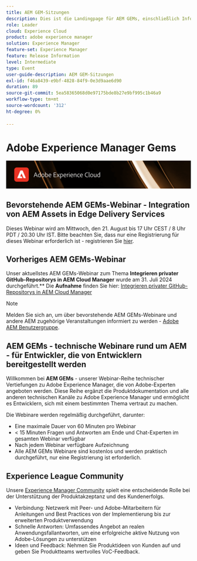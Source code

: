 ```yaml
---
title: AEM GEM-Sitzungen
description: Dies ist die Landingpage für AEM GEMs, einschließlich Informationen zur Webinarreihe und zu Registrierungsinformationen, vorherigen und kommenden Webinaren
role: Leader
cloud: Experience Cloud
product: adobe experience manager
solution: Experience Manager
feature-set: Experience Manager
feature: Release Information
level: Intermediate
type: Event
user-guide-description: AEM GEM-Sitzungen
exl-id: f46a8439-e9bf-4828-84f9-0e3d9aae6d90
duration: 89
source-git-commit: 5ea58365068d0e97175bde8b27e9bf995c1b46a9
workflow-type: tm+mt
source-wordcount: '312'
ht-degree: 0%

---
```


# Adobe Experience Manager Gems

<img alt="Digitale Erlebnisse" src="./assets/ADX_Gems.png"/>

## Bevorstehende AEM GEMs-Webinar - Integration von AEM Assets in Edge Delivery Services

Dieses Webinar wird am Mittwoch, den 21. August bis 17 Uhr CEST / 8 Uhr PDT / 20.30 Uhr IST. Bitte beachten Sie, dass nur eine Registrierung für dieses Webinar erforderlich ist - registrieren Sie [hier](https://adobe.ly/3LTT3hg).

<!--  Remove the comment marks, and put the upcoming event in the below table

<table style="max-width: 1214px;">
<tr>
  <td style="vertical-align: top;">
    <a href="https://www.youtube.com/watch?v=f1T9XU9TCJU">
      <img alt="Experience League LIVE Oct 25" src="assets/Oct25_2022_exl_live_banner_web_1920_WebBanner.png">
    </a>
    <div>
      <a href="https://www.youtube.com/watch?v=f1T9XU9TCJU">
        <strong>Deliver the right offer at the right time with decision management</strong>
      </a>
      <br/><em>with Sandra Hausmann, Ben Tepfer, Brandon Poyfair, and Jason Hickey</em>
      <br/><em>October 25, 2022</em>
    </div>
  </td>
</tr>
</table>

-->

## Vorheriges AEM GEMs-Webinar

Unser aktuellstes AEM GEMs-Webinar zum Thema **Integrieren privater GitHub-Repositorys in AEM Cloud Manager** wurde am 31. Juli 2024 durchgeführt.**
Die **Aufnahme** finden Sie hier:
[Integrieren privater GitHub-Repositorys in AEM Cloud Manager](gems2024/private-github-for-aem-cloud-manager.md)

>[!NOTE]
>
> Melden Sie sich an, um über bevorstehende AEM GEMs-Webinare und andere AEM zugehörige Veranstaltungen informiert zu werden - [Adobe AEM Benutzergruppe](https://aem-augs.adobe.com/).

## AEM GEMs - technische Webinare rund um AEM - für Entwickler, die von Entwicklern bereitgestellt werden

Willkommen bei **AEM GEMs** - unserer Webinar-Reihe technischer Vertiefungen zu Adobe Experience Manager, die von Adobe-Experten angeboten werden. Diese Reihe ergänzt die Produktdokumentation und alle anderen technischen Kanäle zu Adobe Experience Manager und ermöglicht es Entwicklern, sich mit einem bestimmten Thema vertraut zu machen.

Die Webinare werden regelmäßig durchgeführt, darunter:

* Eine maximale Dauer von 60 Minuten pro Webinar
* &lt; 15 Minuten Fragen und Antworten am Ende und Chat-Experten im gesamten Webinar verfügbar
* Nach jedem Webinar verfügbare Aufzeichnung
* Alle AEM GEMs Webinare sind kostenlos und werden praktisch durchgeführt, nur eine Registrierung ist erforderlich.

## Experience League Community

Unsere [Experience Manager Community](https://experienceleaguecommunities.adobe.com/t5/adobe-experience-manager/ct-p/adobe-experience-manager-community?profile.language=de) spielt eine entscheidende Rolle bei der Unterstützung der Produktakzeptanz und des Kundenerfolgs.

* Verbindung: Netzwerk mit Peer- und Adobe-Mitarbeitern für Anleitungen und Best Practices von der Implementierung bis zur erweiterten Produktverwendung
* Schnelle Antworten: Umfassendes Angebot an realen Anwendungsfallantworten, um eine erfolgreiche aktive Nutzung von Adobe-Lösungen zu unterstützen
* Ideen und Feedback: Nehmen Sie Produktideen von Kunden auf und geben Sie Produktteams wertvolles VoC-Feedback.
